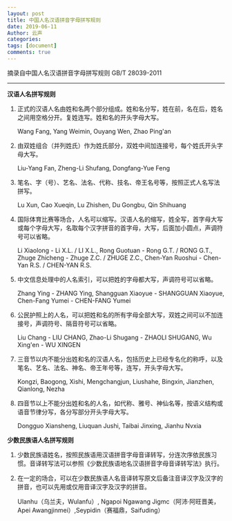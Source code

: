 ```yaml
---
layout: post
title: 中国人名汉语拼音字母拼写规则
date: 2019-06-11
Author: 云声
categories: 
tags: [document]
comments: true
---
```



摘录自中国人名汉语拼音字母拼写规则 GB/T 28039-2011



---



**汉语人名拼写规则**

1. 正式的汉语人名由姓和名两个部分组成。姓和名分写，姓在前，名在后，姓名之间用空格分开。复姓连写。姓和名的开头字母大写。

   Wang Fang, Yang Weimin, Ouyang Wen, Zhao Ping'an

2. 由双姓组合（并列姓氏）作为姓氏部分，双姓中间加连接号，每个姓氏开头字母大写。

   Liu-Yang Fan, Zheng-Li Shufang, Dongfang-Yue Feng

3. 笔名、字（号）、艺名、法名、代称、技名、帝王名号等，按照正式人名写法拼写。

   Lu Xun, Cao Xueqin, Lu Zhishen, Du Gongbu, Qin Shihuang

4. 国际体育比赛等场合，人名可以缩写。汉语人名的缩写，姓全写，首字母大写或每个字母大写，名取每个汉字拼音的首字母，大写，后面加小圆点，声调符号可以省略。

   Li Xiaolong - Li X.L. / LI X.L., Rong Guotuan -  Rong G.T. / RONG G.T., Zhuge Zhicheng - Zhuge Z.C. / ZHUGE Z.C., Chen-Yan Ruoshui - Chen-Yan R.S. / CHEN-YAN R.S.

5. 中文信息处理中的人名索引，可以把姓的字母都大写，声调符号可以省略。

   Zhang Ying - ZHANG Ying, Shangguan Xiaoyue - SHANGGUAN Xiaoyue, Chen-Fang Yumei - CHEN-FANG Yumei 

6. 公民护照上的人名，可以把姓和名的所有字母全部大写，双姓之间可以不加连接号，声调符号、隔音符号可以省略。

   Liu Chang - LIU CHANG, Zhao-Li Shugang - ZHAOLI SHUGANG, Wu Xing'en - WU XINGEN

7. 三音节以内不能分出姓和名的汉语人名，包括历史上已经专名化的称呼，以及笔名、艺名、法名、神名、帝王年号等，连写，开头字母大写。

   Kongzi, Baogong, Xishi, Mengchangjun, Liushahe, Bingxin, Jianzhen, Qianlong, Nezha

8. 四音节以上不能分出姓和名的人名，如代称、雅号、神仙名等，按语义结构或语音节律分写，各分写部分开头字母大写。

   Dongguo Xiansheng, Liuquan Jushi, Taibai Jinxing, Jianhu Nvxia  


**少数民族语人名拼写规则**

1. 少数民族语姓名，按照民族语用汉语拼音字母音译转写，分连次序依民族习惯。音译转写法可以参照《少数民族语地名汉语拼音字母音译转写法》执行。

2. 在一定的场合，可以在少数民族语人名音译转写原文后备注音译汉字及汉字的拼音，也可以先用或仅用音译汉字及汉字的拼音。

   Ulanhu（乌兰夫，Wulanfu）, Ngapoi Ngawang Jigmc（阿沛·阿旺晋美，Apei Awangjinmei）,Seypidin（赛福鼎，Saifuding）

